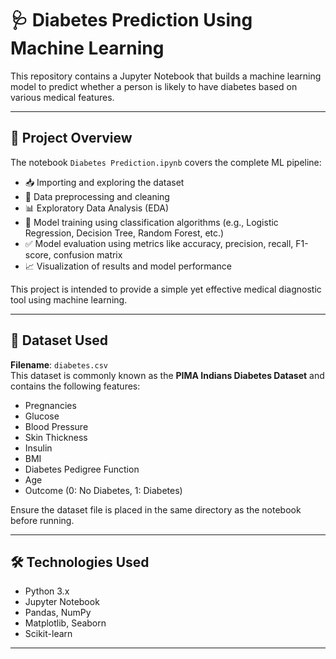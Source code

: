 # 🩺 Diabetes Prediction Using Machine Learning

This repository contains a Jupyter Notebook that builds a machine learning model to predict whether a person is likely to have diabetes based on various medical features.

---

## 📘 Project Overview

The notebook `Diabetes Prediction.ipynb` covers the complete ML pipeline:

- 📥 Importing and exploring the dataset
- 🧹 Data preprocessing and cleaning
- 📊 Exploratory Data Analysis (EDA)
- 🧠 Model training using classification algorithms (e.g., Logistic Regression, Decision Tree, Random Forest, etc.)
- ✅ Model evaluation using metrics like accuracy, precision, recall, F1-score, confusion matrix
- 📈 Visualization of results and model performance

This project is intended to provide a simple yet effective medical diagnostic tool using machine learning.

---

## 📂 Dataset Used

**Filename**: `diabetes.csv`  
This dataset is commonly known as the **PIMA Indians Diabetes Dataset** and contains the following features:

- Pregnancies
- Glucose
- Blood Pressure
- Skin Thickness
- Insulin
- BMI
- Diabetes Pedigree Function
- Age
- Outcome (0: No Diabetes, 1: Diabetes)

Ensure the dataset file is placed in the same directory as the notebook before running.

---

## 🛠️ Technologies Used

- Python 3.x
- Jupyter Notebook
- Pandas, NumPy
- Matplotlib, Seaborn
- Scikit-learn

---
